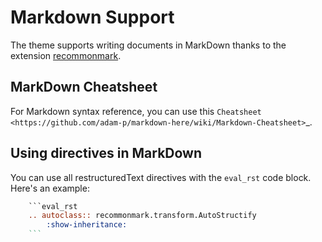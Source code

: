 # Markdown Support

The theme supports writing documents in MarkDown thanks to the extension [recommonmark](https://github.com/readthedocs/recommonmark).

## MarkDown Cheatsheet

For Markdown syntax reference, you can use this `Cheatsheet <https://github.com/adam-p/markdown-here/wiki/Markdown-Cheatsheet>`_.

## Using directives in MarkDown

You can use all restructuredText directives with the ``eval_rst`` code block. Here's an example:

``` rst
    ```eval_rst
    .. autoclass:: recommonmark.transform.AutoStructify
        :show-inheritance:
    ```
```
